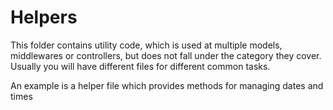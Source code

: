 # Helpers

This folder contains utility code, which is used at multiple models, middlewares or controllers, but does not fall under the category they cover. Usually you will have different files for different common tasks.

An example is a helper file which provides methods for managing dates and times